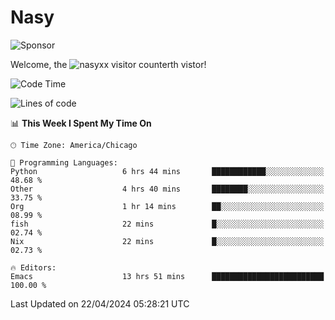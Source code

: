 # Nasy

<!--
<p align="center">
<img height="200" src="https://github-readme-stats.vercel.app/api?username=nasyxx&count_private=true&show_icons=true&theme=dracula&include_all_commits=true"/>
<img height="200" src="https://github-readme-stats.vercel.app/api/top-langs/?username=nasyxx&theme=dracula&hide=html,jupyter+notebook&count_private=true&show_icons=true"/>
</p>

  
----------------
-->

![Sponsor](https://img.shields.io/static/v1.svg?label=Sponsor&message=%E2%9D%A4&logo=GitHub&style=flat&color=pink)
 
Welcome, the ![nasyxx visitor counter](https://count.getloli.com/get/@nasyxx?theme=rule34)th vistor!
 
<!--START_SECTION:waka-->
![Code Time](http://img.shields.io/badge/Code%20Time-4%2C402%20hrs%201%20min-blue)

![Lines of code](https://img.shields.io/badge/From%20Hello%20World%20I%27ve%20Written-6.3%20million%20lines%20of%20code-blue)

📊 **This Week I Spent My Time On** 

```text
🕑︎ Time Zone: America/Chicago

💬 Programming Languages: 
Python                   6 hrs 44 mins       ████████████░░░░░░░░░░░░░   48.68 % 
Other                    4 hrs 40 mins       ████████░░░░░░░░░░░░░░░░░   33.75 % 
Org                      1 hr 14 mins        ██░░░░░░░░░░░░░░░░░░░░░░░   08.99 % 
fish                     22 mins             █░░░░░░░░░░░░░░░░░░░░░░░░   02.74 % 
Nix                      22 mins             █░░░░░░░░░░░░░░░░░░░░░░░░   02.73 % 

🔥 Editors: 
Emacs                    13 hrs 51 mins      █████████████████████████   100.00 % 
```


 Last Updated on 22/04/2024 05:28:21 UTC
<!--END_SECTION:waka-->

<!-- ![visitors](https://visitor-badge.laobi.icu/badge?page_id=nasyxx.nasyxx) -->
